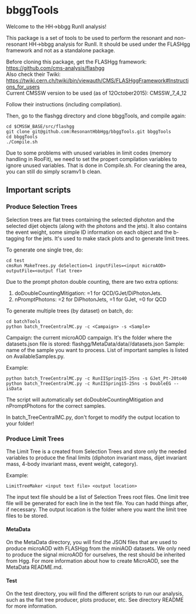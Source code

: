 bbggTools
=========

Welcome to the HH->bbgg RunII analysis!

This package is a set of tools to be used to perform the resonant and non-resonant HH->bbgg analysis for RunII.
It should be used under the FLASHgg framework and not as a standalone package.

Before cloning this package, get the FLASHgg framework: https://github.com/cms-analysis/flashgg  
Also check their Twiki: https://twiki.cern.ch/twiki/bin/viewauth/CMS/FLASHggFramework#Instructions_for_users  
Current CMSSW version to be used (as of 12October2015): CMSSW_7_4_12

Follow their instructions (including compilation).

Then, go to the flashgg directory and clone bbggTools, and compile again:
```
cd $CMSSW_BASE/src/flashgg
git clone git@github.com:ResonantHbbHgg/bbggTools.git bbggTools
cd bbggTools
./Compile.sh
```

Due to some problems with unused variables in limit codes (memory handling in RooFit), we need to set the propert compilation variables to ignore unused variables. That is done in Compile.sh. For cleaning the area, you can still do simply scramv1 b clean.


## Important scripts

### Produce Selection Trees

Selection trees are flat trees containing the selected diphoton and the selected dijet objects (along with the photons and the jets). It also contains the event weight, some simple ID information on each object and the b-tagging for the jets. It's used to make stack plots and to generate limit trees.

To generate one single tree, do:
```
cd test
cmsRun MakeTrees.py doSelection=1 inputFiles=<input microAOD> outputFile=<output flat tree>
```

Due to the prompt photon double counting, there are two extra options:
1) doDoubleCountingMitigation: =1 for QCD/GJet/DiPhotonJets.
2) nPromptPhotons: =2 for DiPhotonJets, =1 for GJet, =0 for QCD

To generate multiple trees (by dataset) on batch, do:
```
cd batchTools
python batch_TreeCentralMC.py -c <Campaign> -s <Sample>
```

Campaign: the current microAOD campaign. It's the folder where the datasets.json file is stored: flashgg/MetaData/data/<Campaign>/datasets.json
Sample: name of the sample you want to process. List of important samples is listed on AvailableSamples.py. 

Example:
```
python batch_TreeCentralMC.py -c RunIISpring15-25ns -s GJet_Pt-20to40 
python batch_TreeCentralMC.py -c RunIISpring15-25ns -s DoubleEG --isData
```

The script will automatically set doDoubleCountingMitigation and nPromptPhotons for the correct samples.

In batch_TreeCentralMC.py, don't forget to modify the output location to your folder!

### Produce Limit Trees

The Limit Tree is a created from Selection Trees and store only the needed variables to produce the final limits (diphoton invariant mass, dijet invariant mass, 4-body invariant mass, event weight, category).

Example:
```
LimitTreeMaker <input text file> <output location>
```

The input text file should be a list of Selection Trees root files. One limit tree file will be generated for each line in the text file. You can hadd things after, if necessary. The output location is the folder where you want the limit tree files to be stored.

#### MetaData
On the MetaData directory, you will find the JSON files that are used to produce microAOD with FLASHgg from the miniAOD datasets. We only need to produce the signal microAOD for ourselves, the rest should be inherited from Hgg. For more information about how to create MicroAOD, see the MetaData README.md.

#### Test
On the test directory, you will find the different scripts to run our analysis, such as the flat tree producer, plots producer, etc. See directory README for more information.
